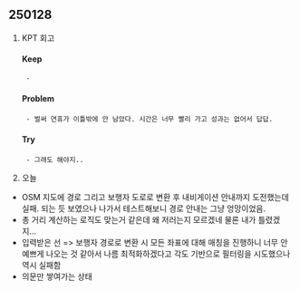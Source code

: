 ## 250128

1. KPT 회고
    #### Keep
        - 

    #### Problem
        - 벌써 연휴가 이틀밖에 안 남았다. 시간은 너무 빨리 가고 성과는 없어서 답답.

    #### Try
        - 그래도 해야지..


2. 오늘
- OSM 지도에 경로 그리고 보행자 도로로 변환 후 내비게이션 안내까지 도전했는데 실패. 되는 듯 보였으나 나가서 테스트해보니 경로 안내는 그냥 엉망이었음.
- 총 거리 계산하는 로직도 맞는거 같은데 왜 저러는지 모르겠네 물론 내가 틀렸겠지...
- 입력받은 선 => 보행자 경로로 변환 시 모든 좌표에 대해 매칭을 진행하니 너무 안 예쁘게 나오는 것 같아서 나름 최적화하겠다고 각도 기반으로 필터링을 시도했으나 역시 실패함
- 의문만 쌓여가는 상태